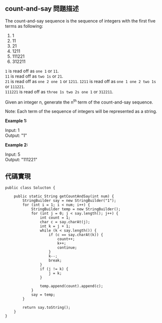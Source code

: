## count-and-say 問題描述

The count-and-say sequence is the sequence of integers with the first five terms as following:

>
1. 1
2. 11
3. 21
4. 1211
5. 111221
6. 312211

``1`` is read off as ``one 1`` or ``11``.  
``11`` is read off as ``two 1s`` or ``21``.   
``21`` is read off as ``one 2 one 1`` or ``1211``.
``1211`` is read off as ``one 1 one 2 two 1s`` or ``111221``.      
``111221`` is read off as ``three 1s two 2s one 1`` or ``312211``.

Given an integer n, generate the n<sup>th</sup> term of the count-and-say sequence.

Note: Each term of the sequence of integers will be represented as a string.

**Example 1:**  
>
Input: 1  
Output: "1"

**Example 2:**  
>
Input: 5  
Output: "111221"

## 代碼實現
```
public class Solucton {

	public static String getCountAndSay(int num) {
		StringBuilder say = new StringBuilder("1");
		for (int i = 1; i < num; i++) {
			StringBuilder temp = new StringBuilder();
			for (int j = 0; j < say.length(); j++) {
				int count = 1;
				char c = say.charAt(j);
				int k = j + 1;
				while (k < say.length()) {
					if (c == say.charAt(k)) {
						count++;
						k++;
						continue;
					}
					k--;
					break;
				}
				if (j != k) {
					j = k;
				}

				temp.append(count).append(c);
			}
			say = temp;
		}

		return say.toString();
	}
}

```


